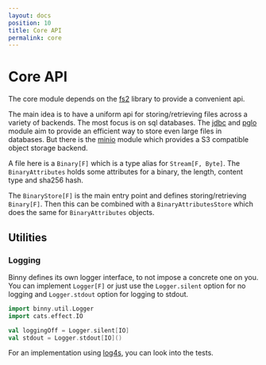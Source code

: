```yaml
---
layout: docs
position: 10
title: Core API
permalink: core
---
```


# Core API

The core module depends on the [fs2](https://fs2.io/) library to
provide a convenient api.

The main idea is to have a uniform api for storing/retrieving files
across a variety of backends. The most focus is on sql databases. The
[jdbc](../jdbc) and [pglo](../pglo) module aim to provide an efficient
way to store even large files in databases. But there is the
[minio](../minio) module which provides a S3 compatible object storage
backend.

A file here is a `Binary[F]` which is a type alias for `Stream[F,
Byte]`. The `BinaryAttributes` holds some attributes for a binary, the
length, content type and sha256 hash.

The `BinaryStore[F]` is the main entry point and defines
storing/retrieving `Binary[F]`. Then this can be combined with a
`BinaryAttributesStore` which does the same for `BinaryAttributes`
objects.


## Utilities

### Logging

Binny defines its own logger interface, to not impose a concrete one
on you. You can implement `Logger[F]` or just use the `Logger.silent`
option for no logging and `Logger.stdout` option for logging to
stdout.

```scala mdoc
import binny.util.Logger
import cats.effect.IO

val loggingOff = Logger.silent[IO]
val stdout = Logger.stdout[IO]()
```

For an implementation using [log4s](https://github.com/Log4s/log4s),
you can look into the tests.
